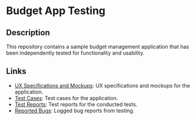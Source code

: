 # Budget App Testing

## Description

This repository contains a sample budget management application that has been independently tested for functionality and usability.

## Links

- [UX Specifications and Mockups](https://github.com/Martabtk/manual_testing_examples/blob/main/UX_Specs.png): UX specifications and mockups for the application.
- [Test Cases]([https://github.com/Martabtk/manual_testing_examples/tree/main/Test_cases](https://docs.google.com/spreadsheets/d/11CLJaDg8iAJ6i0QIIMYN3Ra4EQQ-_iPc/edit?usp=drive_link&ouid=113025290438047598550&rtpof=true&sd=true)): Test cases for the application.
- [Test Reports]([link_to_bug_reports_folder](https://docs.google.com/spreadsheets/d/1UAMFtLza0mU1nP7UI8JK9zdXm94P9nXI/edit?usp=drive_link&ouid=113025290438047598550&rtpof=true&sd=true)https://docs.google.com/spreadsheets/d/1UAMFtLza0mU1nP7UI8JK9zdXm94P9nXI/edit?usp=drive_link&ouid=113025290438047598550&rtpof=true&sd=true): Test reports for the conducted tests.
- [Reported Bugs]([link_to_bug_reports_folder](https://docs.google.com/spreadsheets/d/1UAMFtLza0mU1nP7UI8JK9zdXm94P9nXI/edit?usp=drive_link&ouid=113025290438047598550&rtpof=true&sd=true)https://docs.google.com/spreadsheets/d/1UAMFtLza0mU1nP7UI8JK9zdXm94P9nXI/edit?usp=drive_link&ouid=113025290438047598550&rtpof=true&sd=true): Logged bug reports from testing.
